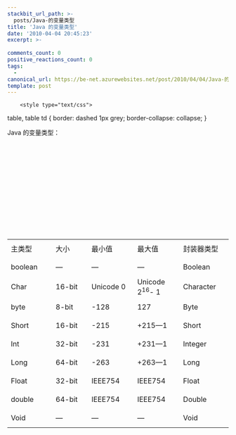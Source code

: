 ```yaml
---
stackbit_url_path: >-
  posts/Java-的变量类型
title: 'Java 的变量类型'
date: '2010-04-04 20:45:23'
excerpt: >-
  
comments_count: 0
positive_reactions_count: 0
tags: 
  - 
canonical_url: https://be-net.azurewebsites.net/post/2010/04/04/Java-的变量类型
template: post
---
```


        <style type="text/css">
table, table td {
	border: dashed 1px grey;
	border-collapse: collapse;
}
</style>
<p>Java 的变量类型：</p>
<p>&nbsp;</p>
<p>&nbsp;</p>
<p>&nbsp;</p>
<p>&nbsp;</p>
<p>&nbsp;</p>
<p>&nbsp;</p>
<p>&nbsp;</p>
<table>
    <tbody>
        <tr height="42" style="mso-height-source:userset;height:31.5pt">
            <td height="42" class="xl63" width="142" style="height:31.5pt;width:107pt">主类型</td>
            <td class="xl64" width="142" style="border-left:none;width:107pt">大小</td>
            <td class="xl64" width="142" style="border-left:none;width:107pt">最小值</td>
            <td class="xl64" width="142" style="border-left:none;width:107pt">最大值</td>
            <td class="xl65" width="142" style="border-left:none;width:107pt">封装器类型</td>
        </tr>
        <tr height="42" style="mso-height-source:userset;height:31.5pt">
            <td height="42" class="xl66" style="height:31.5pt;border-top:none">boolean</td>
            <td class="xl68" style="border-top:none;border-left:none">—</td>
            <td class="xl68" style="border-top:none;border-left:none">—</td>
            <td class="xl68" style="border-top:none;border-left:none">—</td>
            <td class="xl69" style="border-top:none;border-left:none">Boolean</td>
        </tr>
        <tr height="42" style="mso-height-source:userset;height:31.5pt">
            <td height="42" class="xl66" style="height:31.5pt;border-top:none">Char</td>
            <td class="xl68" style="border-top:none;border-left:none">16-bit</td>
            <td class="xl68" style="border-top:none;border-left:none">Unicode 0</td>
            <td class="xl68" style="border-top:none;border-left:none">Unicode 2<font class="font6"><sup>16</sup></font><font class="font0">- 1</font></td>
            <td class="xl69" style="border-top:none;border-left:none">Character</td>
        </tr>
        <tr height="42" style="mso-height-source:userset;height:31.5pt">
            <td height="42" class="xl66" style="height:31.5pt;border-top:none">byte</td>
            <td class="xl68" style="border-top:none;border-left:none">8-bit</td>
            <td class="xl68" style="border-top:none;border-left:none">-128</td>
            <td class="xl68" style="border-top:none;border-left:none">127</td>
            <td class="xl69" style="border-top:none;border-left:none">Byte</td>
        </tr>
        <tr height="42" style="mso-height-source:userset;height:31.5pt">
            <td height="42" class="xl66" style="height:31.5pt;border-top:none">Short</td>
            <td class="xl68" style="border-top:none;border-left:none">16-bit</td>
            <td class="xl68" style="border-top:none;border-left:none">-215</td>
            <td class="xl68" style="border-top:none;border-left:none">+215—1</td>
            <td class="xl69" style="border-top:none;border-left:none">Short</td>
        </tr>
        <tr height="42" style="mso-height-source:userset;height:31.5pt">
            <td height="42" class="xl66" style="height:31.5pt;border-top:none">Int</td>
            <td class="xl68" style="border-top:none;border-left:none">32-bit</td>
            <td class="xl68" style="border-top:none;border-left:none">-231</td>
            <td class="xl68" style="border-top:none;border-left:none">+231—1</td>
            <td class="xl69" style="border-top:none;border-left:none">Integer</td>
        </tr>
        <tr height="42" style="mso-height-source:userset;height:31.5pt">
            <td height="42" class="xl66" style="height:31.5pt;border-top:none">Long</td>
            <td class="xl68" style="border-top:none;border-left:none">64-bit</td>
            <td class="xl68" style="border-top:none;border-left:none">-263</td>
            <td class="xl68" style="border-top:none;border-left:none">+263—1</td>
            <td class="xl69" style="border-top:none;border-left:none">Long</td>
        </tr>
        <tr height="42" style="mso-height-source:userset;height:31.5pt">
            <td height="42" class="xl66" style="height:31.5pt;border-top:none">Float</td>
            <td class="xl68" style="border-top:none;border-left:none">32-bit</td>
            <td class="xl68" style="border-top:none;border-left:none">IEEE754</td>
            <td class="xl68" style="border-top:none;border-left:none">IEEE754</td>
            <td class="xl69" style="border-top:none;border-left:none">Float</td>
        </tr>
        <tr height="42" style="mso-height-source:userset;height:31.5pt">
            <td height="42" class="xl66" style="height:31.5pt;border-top:none">double</td>
            <td class="xl68" style="border-top:none;border-left:none">64-bit</td>
            <td class="xl68" style="border-top:none;border-left:none">IEEE754</td>
            <td class="xl68" style="border-top:none;border-left:none">IEEE754</td>
            <td class="xl69" style="border-top:none;border-left:none">Double</td>
        </tr>
        <tr height="42" style="mso-height-source:userset;height:31.5pt">
            <td height="42" class="xl67" style="height:31.5pt;border-top:none">Void</td>
            <td class="xl70" style="border-top:none;border-left:none">—</td>
            <td class="xl70" style="border-top:none;border-left:none">—</td>
            <td class="xl70" style="border-top:none;border-left:none">—</td>
            <td class="xl71" style="border-top:none;border-left:none">Void</td>
        </tr>
    </tbody>
</table>
<p>&nbsp;</p>
      